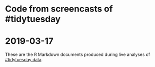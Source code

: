 # Code from screencasts of #tidytuesday
# 2019-03-17
These are the R Markdown documents produced during live analyses of [#tidytuesday data](https://github.com/rfordatascience/tidytuesday).
